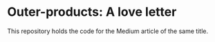 # Outer-products: A love letter

This repository holds the code for the Medium article of the same title.
